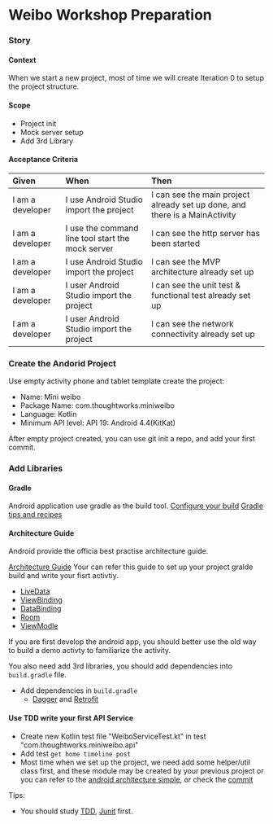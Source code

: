 # Weibo Workshop Preparation

### Story

#### Context
When we start a new project, most of time we will create Iteration 0 to setup the project structure.

#### Scope

* Project init
* Mock server setup
* Add 3rd Library

#### Acceptance Criteria

| Given | When | Then |
| :--- | :--- | :--- |
| I am a developer | I use Android Studio import the project | I can see the main project already set up done, and there is a MainActivity |
| I am a developer | I use the command line tool start the mock server | I can see the http server has been started |
| I am a developer | I use Android Studio import the project | I can see the MVP architecture already set up |
| I am a developer | I user Android Studio import the project | I can see the unit test & functional test already set up |
| I am a developer | I user Android Studio import the project | I can see the network connectivity already set up |


### Create the Andorid Project

Use empty activity phone and tablet template create the project:

* Name: Mini weibo
* Package Name: com.thoughtworks.miniweibo
* Language: Kotlin
* Minimum API level: API 19: Android 4.4(KitKat)

After empty project created, you can use git init a repo, and add your first commit.

### Add Libraries

#### Gradle

Android application use gradle as the build tool.
[Configure your build](https://developer.android.com/studio/build)
[Gradle tips and recipes](https://developer.android.com/studio/build/gradle-tips)

#### Architecture Guide

Android provide the officia best practise architecture guide.

[Architecture Guide](https://developer.android.com/jetpack/docs/guide)
Your can refer this guide to set up your project gralde build and write your fisrt activtiy.

* [LiveData](https://developer.android.com/topic/libraries/architecture/livedata)
* [ViewBinding](https://developer.android.com/topic/libraries/view-binding)
* [DataBinding](https://developer.android.com/topic/libraries/data-binding)
* [Room](https://developer.android.com/topic/libraries/architecture/room)
* [ViewModle](https://developer.android.com/topic/libraries/architecture/viewmodel)

If you are first develop the android app, you should better use the old way to build a demo activty to familiarize the activity.

You also need add 3rd libraries, you should add dependencies into `build.gradle` file.

* Add dependencies in `build.gradle`
  * [Dagger](https://dagger.dev/android) and [Retrofit](https://square.github.io/retrofit/)

#### Use TDD write your first API Service

* Create new Kotlin test file "WeiboServiceTest.kt" in test "com.thoughtworks.miniweibo.api"
* Add test `get home timeline post`
* Most time when we set up the project, we need add some helper/util class first, and these module may be created by your previous project or you can refer to the [android architecture simple](https://github.com/android/architecture-components-samples/tree/master/GithubBrowserSample), or check the [commit](https://github.com/tw-mobile-chengdu/android-miniweibo/commit/f69bf7e815b6563f26d4d10cf415d28ffa7506e0)

Tips:

* You should study [TDD](https://martinfowler.com/bliki/TestDrivenDevelopment.html), [Junit](https://junit.org/junit5/docs/current/user-guide/) first.
